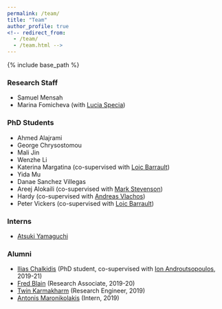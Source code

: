 ```yaml
---
permalink: /team/
title: "Team"
author_profile: true
<!-- redirect_from: 
  - /team/
  - /team.html -->
---
```


{% include base_path %}

### Research Staff

* Samuel Mensah 
* Marina Fomicheva (with [Lucia Specia](http://staffwww.dcs.shef.ac.uk/people/L.Specia))


### PhD Students

* Ahmed Alajrami
* George Chrysostomou
* Mali Jin
* Wenzhe Li 
* Katerina Margatina (co-supervised with [Loic Barrault](https://loicbarrault.github.io/))
* Yida Mu
* Danae Sanchez Villegas
* Areej Alokaili (co-supervised with [Mark Stevenson](https://staffwww.dcs.shef.ac.uk/people/M.Stevenson/bio.html))
* Hardy (co-supervised with [Andreas Vlachos](https://andreasvlachos.github.io/))
* Peter Vickers (co-supervised with [Loic Barrault](https://loicbarrault.github.io/))


### Interns

* [Atsuki Yamaguchi](https://gucci-j.github.io/about/)


### Alumni

* [Ilias Chalkidis](https://iliaschalkidis.github.io/) (PhD student, co-supervised with [Ion Androutsopoulos](http://www2.aueb.gr/users/ion//), 2019-21)
* [Fred Blain](https://fredblain.org/) (Research Associate, 2019-20)
* [Twin Karmakharm](https://www.twin.uk.com/) (Research Engineer, 2019)
* [Antonis Maronikolakis](https://antmarakis.github.io/)  (Intern, 2019)




